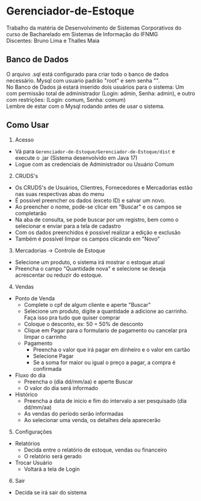 # Gerenciador-de-Estoque
Trabalho da matéria de Desenvolvimento de Sistemas Corporativos do curso de Bacharelado em Sistemas de Informação do IFNMG<br>
Discentes: Bruno Lima e Thalles Maia

## Banco de Dados
O arquivo .sql está configurado para criar todo o banco de dados necessário. Mysql com usuario padrão "root" e sem senha "".<br>
No Banco de Dados já estará inserido dois usuários para o sistema: Um com permissão total de administrador (Login: admin, Senha: admin), e outro com restrições: (Login: comum, Senha: comum)<br>
Lembre de estar com o Mysql rodando antes de usar o sistema.

## Como Usar
1. Acesso
  - Vá para `Gerenciador-de-Estoque/Gerenciador-de-Estoque/dist` e execute o .jar (Sistema desenvolvido em Java 17)
  - Logue com as credenciais de Administrador ou Usuário Comum
2. CRUDS's
  - Os CRUDS's de Usuários, Clientres, Fornecedores e Mercadorias estão nas suas respectivas abas do menu
  - É possivel preencher os dados (exceto ID) e salvar um novo.
  - Ao preencher o nome, pode-se clicar em "Buscar" e os campos se completarão
  - Na aba de consulta, se pode buscar por um registro, bem como o selecionar e enviar para a tela de cadastro
  - Com os dados preenchidos é possivel realizar a edição e exclusão
  - Também é possível limpar os campos clicando em "Novo"
3. Mercadorias -> Controle de Estoque
  - Selecione um produto, o sistema irá mostrar o estoque atual
  - Preencha o campo "Quantidade nova" e selecione se deseja acrescentar ou reduzir do estoque.
4. Vendas
  - Ponto de Venda
    - Complete o cpf de algum cliente e aperte "Buscar"
    - Selecione um produto, digite a quantidade a adicione ao carrinho. Faça isso pra tudo que quiser comprar
    - Coloque o desconto, ex: 50 = 50% de desconto
    - Clique em Pagar para o formulario de pagamento ou cancelar pra limpar o carrinho
    - Pagamento
      - Preencha o valor que irá pagar em dinheiro e o valor em cartão
      - Selecione Pagar
      - Se a soma for maior ou igual o preço a pagar, a compra é confirmada
  - Fluxo do dia
    - Preencha o (dia dd/mm/aa) e aperte Buscar
    - O valor do dia será informado
  - Histórico
    - Preencha a data de inicio e fim do intervalo a ser pesquisado (dia dd/mm/aa)
    - As vendas do período serão informadas
    - Ao selecionar uma venda, os detalhes dela aparecerão
5. Configurações
  - Relatórios
    - Decida entre o relatório de estoque, vendas ou financeiro
    - O relatório será gerado
  - Trocar Usuário
    - Voltará a tela de Login
6. Sair
  - Decida se irá sair do sistema

